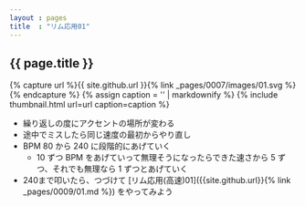 ```yaml
---
layout : pages
title  : "リム応用01"
---
```


## {{ page.title }}

{% capture url %}{{ site.github.url }}{% link _pages/0007/images/01.svg %}{% endcapture %}
{% assign caption = '' | markdownify %}
{% include thumbnail.html url=url caption=caption %}

* 繰り返しの度にアクセントの場所が変わる
* 途中でミスしたら同じ速度の最初からやり直し
* BPM 80 から 240 に段階的にあげていく
  * 10 ずつ BPM をあげていって無理そうになったらできた速さから 5 ずつ、それでも無理なら 1 ずつとあげていく
* 240まで叩いたら、つづけて [リム応用(高速)01]({{site.github.url}}{% link _pages/0009/01.md %}) をやってみよう
